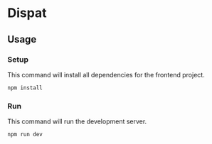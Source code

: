 # Dispat

## Usage

### Setup

This command will install all dependencies for the frontend project.

```sh
npm install
```

### Run

This command will run the development server.

```sh
npm run dev
```
